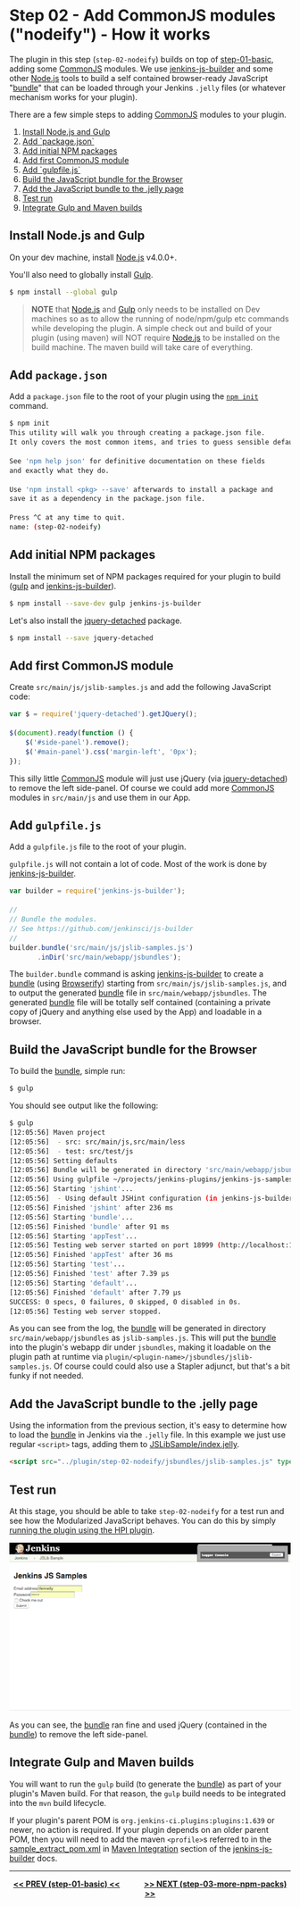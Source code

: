 # Step 02 - Add CommonJS modules ("nodeify") - How it works
The plugin in this step (`step-02-nodeify`) builds on top of <a href="../../../tree/master/step-01-basic">step-01-basic</a>,
adding some [CommonJS] modules. We use [jenkins-js-builder] and some other [Node.js]
tools to build a self contained browser-ready JavaScript "[bundle]" that can be loaded through your Jenkins `.jelly` files
(or whatever mechanism works for your plugin).

There are a few simple steps to adding [CommonJS] modules to your plugin.

<p>
<ol>
    <li><a href="#install-nodejs-and-gulp">Install Node.js and Gulp</a><br/>
    <li><a href="#add-packagejson">Add `package.json`</a><br/>
    <li><a href="#add-initial-npm-packages">Add initial NPM packages</a><br/>
    <li><a href="#add-first-commonjs-module">Add first CommonJS module</a><br/>
    <li><a href="#add-gulpfilejs">Add `gulpfile.js`</a><br/>
    <li><a href="#build-the-javascript-bundle-for-the-browser">Build the JavaScript bundle for the Browser</a><br/>
    <li><a href="#add-the-javascript-bundle-to-the-jelly-page">Add the JavaScript bundle to the .jelly page</a><br/>
    <li><a href="#test-run">Test run</a><br/>
    <li><a href="#integrate-gulp-and-maven-builds">Integrate Gulp and Maven builds</a><br/>
</ol>    
</p>
 
## Install Node.js and Gulp 
On your dev machine, install [Node.js] v4.0.0+.

You'll also need to globally install [Gulp].
  
```sh
$ npm install --global gulp
```

> __NOTE__ that [Node.js] and [Gulp] only needs to be installed on Dev machines so as to allow the running of node/npm/gulp etc commands while developing the plugin. A simple check out and build of your plugin (using maven) will NOT require [Node.js] to be installed on the build machine. The maven build will take care of everything.

## Add `package.json`
Add a `package.json` file to the root of your plugin using the [`npm init`](https://docs.npmjs.com/cli/init) command.

```sh
$ npm init
This utility will walk you through creating a package.json file.
It only covers the most common items, and tries to guess sensible defaults.

See 'npm help json' for definitive documentation on these fields
and exactly what they do.

Use 'npm install <pkg> --save' afterwards to install a package and
save it as a dependency in the package.json file.

Press ^C at any time to quit.
name: (step-02-nodeify)
```

## Add initial NPM packages
Install the minimum set of NPM packages required for your plugin to build ([gulp](https://github.com/gulpjs/gulp) and [jenkins-js-builder]).

```sh
$ npm install --save-dev gulp jenkins-js-builder
```

Let's also install the [jquery-detached] package.

```sh
$ npm install --save jquery-detached
```

## Add first CommonJS module
Create `src/main/js/jslib-samples.js` and add the following JavaScript code:

```javascript
var $ = require('jquery-detached').getJQuery();

$(document).ready(function () {    
    $('#side-panel').remove();
    $('#main-panel').css('margin-left', '0px');
});
```

This silly little [CommonJS] module will just use jQuery (via [jquery-detached]) to remove the left side-panel. Of
course we could add more [CommonJS] modules in `src/main/js` and use them in our App.

## Add `gulpfile.js`
Add a `gulpfile.js` file to the root of your plugin.

`gulpfile.js` will not contain a lot of code. Most of the work is done by [jenkins-js-builder]. 

```javascript
var builder = require('jenkins-js-builder');

//
// Bundle the modules.
// See https://github.com/jenkinsci/js-builder
//
builder.bundle('src/main/js/jslib-samples.js')
       .inDir('src/main/webapp/jsbundles');
```

The `builder.bundle` command is asking [jenkins-js-builder] to create a [bundle] (using [Browserify]) starting from
`src/main/js/jslib-samples.js`, and to output the generated [bundle] file in `src/main/webapp/jsbundles`. The
generated [bundle] file will be totally self contained (containing a private copy of jQuery and anything else used by
the App) and loadable in a browser.
 
## Build the JavaScript bundle for the Browser
To build the [bundle], simple run:

```sh
$ gulp
```

You should see output like the following:

```sh
$ gulp
[12:05:56] Maven project
[12:05:56]  - src: src/main/js,src/main/less
[12:05:56]  - test: src/test/js
[12:05:56] Setting defaults
[12:05:56] Bundle will be generated in directory 'src/main/webapp/jsbundles' as 'jslib-samples.js'.
[12:05:56] Using gulpfile ~/projects/jenkins-plugins/jenkins-js-samples/step-02-nodeify/gulpfile.js
[12:05:56] Starting 'jshint'...
[12:05:56] 	- Using default JSHint configuration (in jenkins-js-builder). Override by defining a .jshintrc in this folder.
[12:05:56] Finished 'jshint' after 236 ms
[12:05:56] Starting 'bundle'...
[12:05:56] Finished 'bundle' after 91 ms
[12:05:56] Starting 'appTest'...
[12:05:56] Testing web server started on port 18999 (http://localhost:18999). Content root: /Users/tfennelly/projects/jenkins-plugins/jenkins-js-samples/step-02-nodeify
[12:05:56] Finished 'appTest' after 36 ms
[12:05:56] Starting 'test'...
[12:05:56] Finished 'test' after 7.39 μs
[12:05:56] Starting 'default'...
[12:05:56] Finished 'default' after 7.79 μs
SUCCESS: 0 specs, 0 failures, 0 skipped, 0 disabled in 0s.
[12:05:56] Testing web server stopped.
```

As you can see from the log, the [bundle] will be generated in directory `src/main/webapp/jsbundles` as `jslib-samples.js`.
This will put the [bundle] into the plugin's webapp dir under `jsbundles`, making it loadable on the plugin path
at runtime via `plugin/<plugin-name>/jsbundles/jslib-samples.js`. Of course could could also use
a Stapler adjunct, but that's a bit funky if not needed.

## Add the JavaScript bundle to the .jelly page
Using the information from the previous section, it's easy to determine how to load the [bundle] in Jenkins via the
`.jelly` file. In this example we just use regular `<script>` tags, adding them to
[JSLibSample/index.jelly](src/main/resources/org/jenkinsci/ui/samples/JSLibSample/index.jelly).

```html
<script src="../plugin/step-02-nodeify/jsbundles/jslib-samples.js" type="text/javascript"></script>
```

## Test run
At this stage, you should be able to take `step-02-nodeify` for a test run and see how the Modularized JavaScript
behaves. You can do this by simply [running the plugin using the HPI plugin](https://wiki.jenkins-ci.org/display/JENKINS/Plugin+tutorial#Plugintutorial-DebuggingaPlugin).

![root action page](img/root-action-page.png)

As you can see, the [bundle] ran fine and used jQuery (contained in the [bundle]) to remove the left side-panel.

## Integrate Gulp and Maven builds
You will want to run the `gulp` build (to generate the [bundle]) as part of your plugin's Maven build. For that reason, 
the `gulp` build needs to be integrated into the `mvn` build lifecycle.

If your plugin's parent POM is `org.jenkins-ci.plugins:plugins:1.639` or newer, no action is required. If your
plugin depends on an older parent POM, then you will need to add the maven `<profile>`s referred to in the
[sample_extract_pom.xml](https://github.com/jenkinsci/js-builder/blob/master/res/sample_extract_pom.xml) in
[Maven Integration](https://github.com/jenkinsci/js-builder#maven-integration) section of the [jenkins-js-builder] docs.

<hr/>
<p align="center">
<b><a href="../../../tree/master/step-01-basic">&lt;&lt; PREV (step-01-basic) &lt;&lt;</a>  &nbsp;&nbsp;&nbsp;&nbsp;&nbsp;&nbsp;&nbsp;&nbsp;&nbsp;&nbsp;&nbsp;  <a href="../../../tree/master/step-03-more-npm-packs">&gt;&gt; NEXT (step-03-more-npm-packs) &gt;&gt;</a></b>
</p>

[Node.js]: https://nodejs.org
[Gulp]: https://github.com/gulpjs/gulp
[jenkins-js-builder]: https://github.com/jenkinsci/js-builder
[jenkins-js-modules]: https://github.com/jenkinsci/js-modules
[CommonJS]: http://www.commonjs.org/
[jquery-detached]: https://github.com/tfennelly/jquery-detached
[Browserify]: http://browserify.org/
[bundle]: https://github.com/jenkinsci/js-modules/blob/master/FAQs.md#what-is-the-difference-between-a-module-and-a-bundle
